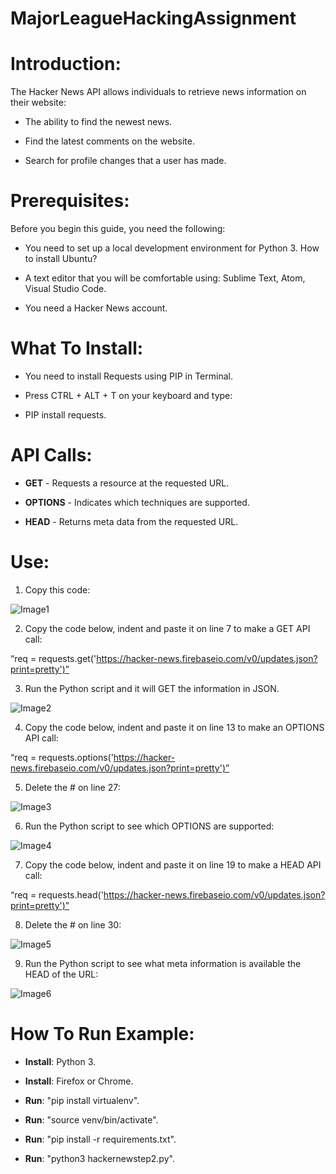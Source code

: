 # MajorLeagueHackingAssignment

# Introduction: 

The Hacker News API allows individuals to retrieve news information on their website: 

*	The ability to find the newest news.

*	Find the latest comments on the website.

*	Search for profile changes that a user has made. 

# Prerequisites: 

Before you begin this guide, you need the following: 

*	You need to set up a local development environment for Python 3. How to install Ubuntu? 

*	A text editor that you will be comfortable using: Sublime Text, Atom, Visual Studio Code. 

*	You need a Hacker News account. 

# What To Install:

*	You need to install Requests using PIP in Terminal. 

*	Press CTRL + ALT + T on your keyboard and type:

*	PIP install requests.

# API Calls:

*	**GET** - Requests a resource at the requested URL.

*	**OPTIONS** - Indicates which techniques are supported.

*	**HEAD** - Returns meta data from the requested URL.

# Use:

1.	Copy this code:

![Image1](https://github.com/al11588/MajorLeagueHackingAssignment/blob/master/images/1.png) 
 
2.	Copy the code below, indent and paste it on line 7 to make a GET API call: 

“req = requests.get('https://hacker-news.firebaseio.com/v0/updates.json?print=pretty')”

3.	Run the Python script and it will GET the information in JSON. 

![Image2](https://github.com/al11588/MajorLeagueHackingAssignment/blob/master/images/2.png)

4.	Copy the code below, indent and paste it on line 13 to make an OPTIONS API call: 

“req = requests.options('https://hacker-news.firebaseio.com/v0/updates.json?print=pretty')”

5.	Delete the # on line 27:

![Image3](https://github.com/al11588/MajorLeagueHackingAssignment/blob/master/images/3.png) 

6.	Run the Python script to see which OPTIONS are supported:
 
![Image4](https://github.com/al11588/MajorLeagueHackingAssignment/blob/master/images/4.png) 

7.	Copy the code below, indent and paste it on line 19 to make a HEAD API call:

“req = requests.head('https://hacker-news.firebaseio.com/v0/updates.json?print=pretty')”

8.	Delete the # on line 30:

![Image5](https://github.com/al11588/MajorLeagueHackingAssignment/blob/master/images/5.png) 
 
9.	Run the Python script to see what meta information is available the HEAD of the URL:

![Image6](https://github.com/al11588/MajorLeagueHackingAssignment/blob/master/images/6.png) 
 
# How To Run Example:

*	**Install**: Python 3.

*	**Install**: Firefox or Chrome.

*	**Run**: "pip install virtualenv".

*	**Run**: "source venv/bin/activate".

*	**Run**: "pip install -r requirements.txt".

*	**Run**: "python3 hackernewstep2.py".